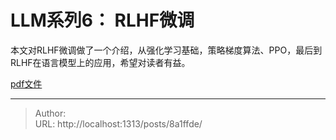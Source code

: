 # LLM系列6：  RLHF微调

本文对RLHF微调做了一个介绍，从强化学习基础，策略梯度算法、PPO，最后到RLHF在语言模型上的应用，希望对读者有益。

[pdf文件](/posts/ml/llm6/rlhf.pdf)


---

> Author:   
> URL: http://localhost:1313/posts/8a1ffde/  

